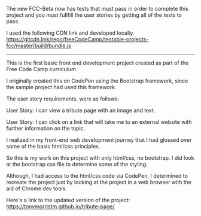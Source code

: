 The new FCC-Beta now has tests that must pass in order to complete this project and you must fullfill the user stories by getting all of the tests to pass.

I used the following CDN link and developed locally.
https://gitcdn.link/repo/freeCodeCamp/testable-projects-fcc/master/build/bundle.js

---

This is the first basic front end development project created as part of the Free Code Camp curriculum.

I originally created this on CodePen using the Bootstrap framework, since the sample project had used this framework.

The user story requirements, were as follows:

User Story: I can view a tribute page with an image and text.

User Story: I can click on a link that will take me to an external website with further information on the topic.

I realized in my front-end web development journey that I had glossed over some of the basic html/css principles.

So this is my work on this project with only html/css, no bootstrap. I did look at the bootstrap css file to determine some of the styling.

Although, I had access to the html/css code via CodePen, I determined to recreate the project just by looking at the project in a web browser with the aid of Chrome dev tools.

Here's a link to the updated version of the project:
https://tonymorristm.github.io/tribute-page/

